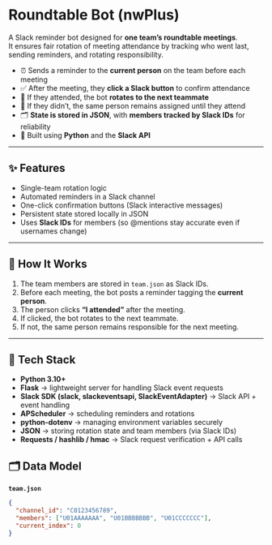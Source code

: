 # Roundtable Bot (nwPlus)

A Slack reminder bot designed for **one team’s roundtable meetings**.  
It ensures fair rotation of meeting attendance by tracking who went last, sending reminders, and rotating responsibility.

- ⏰ Sends a reminder to the **current person** on the team before each meeting  
- ✅ After the meeting, they **click a Slack button** to confirm attendance  
- 🔁 If they attended, the bot **rotates to the next teammate**  
- 🚫 If they didn’t, the same person remains assigned until they attend  
- 🗂️ **State is stored in JSON**, with **members tracked by Slack IDs** for reliability  
- 🐍 Built using **Python** and the **Slack API**

---

## ✨ Features

- Single-team rotation logic  
- Automated reminders in a Slack channel  
- One-click confirmation buttons (Slack interactive messages)  
- Persistent state stored locally in JSON  
- Uses **Slack IDs** for members (so @mentions stay accurate even if usernames change)  

---

## 🧠 How It Works

1. The team members are stored in `team.json` as Slack IDs.  
2. Before each meeting, the bot posts a reminder tagging the **current person**.  
3. The person clicks **“I attended”** after the meeting.  
4. If clicked, the bot rotates to the next teammate.  
5. If not, the same person remains responsible for the next meeting.  

---

## 🔧 Tech Stack

- **Python 3.10+**  
- **Flask** → lightweight server for handling Slack event requests  
- **Slack SDK (slack, slackeventsapi, SlackEventAdapter)** → Slack API + event handling  
- **APScheduler** → scheduling reminders and rotations  
- **python-dotenv** → managing environment variables securely  
- **JSON** → storing rotation state and team members (via Slack IDs)  
- **Requests / hashlib / hmac** → Slack request verification + API calls  

## 🗂️ Data Model

**`team.json`**
```json
{
  "channel_id": "C0123456789",
  "members": ["U01AAAAAAA", "U01BBBBBBB", "U01CCCCCCC"],
  "current_index": 0
}


